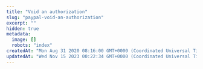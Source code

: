 ```yaml
---
title: "Void an authorization"
slug: "paypal-void-an-authorization"
excerpt: ""
hidden: true
metadata: 
  image: []
  robots: "index"
createdAt: "Mon Aug 31 2020 08:16:00 GMT+0000 (Coordinated Universal Time)"
updatedAt: "Wed Nov 15 2023 00:22:34 GMT+0000 (Coordinated Universal Time)"
---
```

